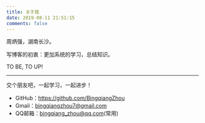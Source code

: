 ```yaml
---
title: 关于我
date: 2019-08-11 21:51:15
comments: false
---
```



周炳强，湖南长沙。

写博客的初衷：更加系统的学习，总结知识。

TO BE, TO UP!

----------

交个朋友吧，一起学习，一起进步！

- GitHub：https://github.com/BingqiangZhou
- Gmail：bingqiangzhou7@gmail.com
- QQ邮箱：bingqiang_zhou@qq.com(常用)